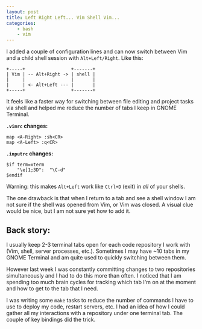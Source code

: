 ```yaml
---
layout: post
title: Left Right Left... Vim Shell Vim...
categories:
    - bash
    - vim
---
```

I added a couple of configuration lines and can now switch between Vim and a child shell session with `Alt+Left/Right`. Like this:

    +-----+                 +-------+
    | Vim | -- Alt+Right -> | shell |
    |     |                 |       |
    |     | <- Alt+Left --- |       | 
    +-----+                 +-------+

It feels like a faster way for switching between file editing and project tasks via shell and helped me reduce the number of tabs I keep in GNOME Terminal.

**`.vimrc` changes:**

    map <A-Right> :sh<CR>
    map <A-Left> :q<CR>

**`.inputrc` changes:**

    $if term=xterm
        "\e[1;3D":  "\C-d"
    $endif

Warning: this makes `Alt+Left` work like `Ctrl+D` (exit) in *all* of your shells.

The one drawback is that when I return to a tab and see a shell window I am not sure if the shell was opened from Vim, or Vim was closed. A visual clue would be nice, but I am not sure yet how to add it.

## Back story:

I usually keep 2-3 terminal tabs open for each code repository I work with (Vim, shell, server processes, etc.). Sometimes I may have ~10 tabs in my GNOME Terminal and am quite used to quickly switching between them.

However last week I was constantly committing changes to two repositories simultaneously and I had to do this more than often. I noticed that I am spending too much brain cycles for tracking which tab I'm on at the moment and how to get to the tab that I need.

I was writing some `make` tasks to reduce the number of commands I have to use to deploy my code, restart servers, etc. I had an idea of how I could gather all my interactions with a repository under one terminal tab. The couple of key bindings did the trick.
